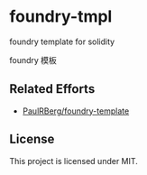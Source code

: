 # foundry-tmpl
foundry template for solidity

foundry 模板

## Related Efforts

- [PaulRBerg/foundry-template](https://github.com/PaulRBerg/foundry-template)

## License

This project is licensed under MIT.
